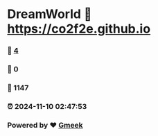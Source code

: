 # DreamWorld :link: https://co2f2e.github.io 
### :page_facing_up: [4](https://co2f2e.github.io/tag.html) 
### :speech_balloon: 0 
### :hibiscus: 1147 
### :alarm_clock: 2024-11-10 02:47:53 
### Powered by :heart: [Gmeek](https://github.com/Meekdai/Gmeek)

